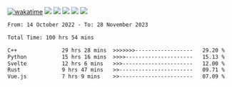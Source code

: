 [![wakatime](https://wakatime.com/badge/user/368879df-dc38-4b1a-86c4-8a2054a0e074.svg)](https://wakatime.com/@368879df-dc38-4b1a-86c4-8a2054a0e074)
<img src="https://img.shields.io/badge/Windows-0078D6?style=flat&logo=Windows&logoColor=white">
<img src="https://img.shields.io/badge/IntelliJ_IDEA-000000.svg?style=flat&logo=IntelliJ-IDEA&logoColor=white">
<img src="https://img.shields.io/badge/CLion-000000.svg?style=flat&logo=CLion&logoColor=white">
<img src="https://img.shields.io/badge/Visual_Studio_Code-007ACC?style=flat&logo=Visual-Studio-Code&logoColor=white">
<img src="https://img.shields.io/badge/Discord-5865F2?label=kano42&style=flat&logo=discord&logoColor=white">
<br>


<!--START_SECTION:waka-->

```txt
From: 14 October 2022 - To: 28 November 2023

Total Time: 100 hrs 54 mins

C++              29 hrs 28 mins  >>>>>>>------------------   29.20 %
Python           15 hrs 16 mins  >>>>---------------------   15.13 %
Svelte           12 hrs 6 mins   >>>----------------------   12.00 %
Rust             9 hrs 47 mins   >>-----------------------   09.71 %
Vue.js           7 hrs 9 mins    >>-----------------------   07.09 %
```

<!--END_SECTION:waka-->
